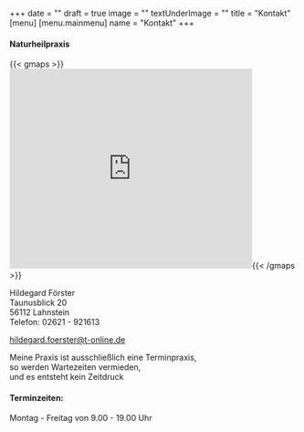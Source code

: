 +++
date = ""
draft = true
image = ""
textUnderImage = ""
title = "Kontakt"
[menu]
[menu.mainmenu]
        name = "Kontakt"
+++
#### Naturheilpraxis

{{< gmaps >}}<iframe width="425" height="350" frameborder="0" scrolling="no" marginheight="0" marginwidth="0" src="https://maps.google.de/maps?f=q&source=s_q&hl=de&geocode=&q=Taunusblick+20,+56112,+Lahnstein&sll=50.300744,7.646914&sspn=0.011705,0.033023&vpsrc=6&ie=UTF8&hq=&hnear=Taunusblick+20,+Lahnstein+56112+Lahnstein,+Rhein-Lahn-Kreis,+Rheinland-Pfalz&t=m&z=14&ll=50.301032,7.646935&output=embed"></iframe>{{< /gmaps >}}

Hildegard Förster  
Taunusblick 20  
56112 Lahnstein  
Telefon: 02621 - 921613

hildegard.foerster@t-online.de

Meine Praxis ist ausschließlich eine Terminpraxis,  
so werden Wartezeiten vermieden,  
und es entsteht kein Zeitdruck

#### Terminzeiten:

Montag - Freitag von 9.00 - 19.00 Uhr